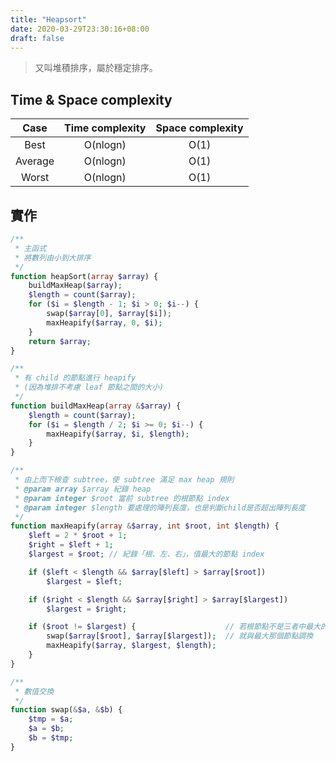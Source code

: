 ```yaml
---
title: "Heapsort"
date: 2020-03-29T23:30:16+08:00
draft: false
---
```


> 又叫堆積排序，屬於穩定排序。

## Time & Space complexity

|  Case   | Time complexity | Space complexity |
| :-----: | :-------------: | :--------------: |
|  Best   |    O(nlogn)     |       O(1)       |
| Average |    O(nlogn)     |       O(1)       |
|  Worst  |    O(nlogn)     |       O(1)       |

## 實作

```php
/**
 * 主函式
 * 將數列由小到大排序
 */
function heapSort(array $array) {
    buildMaxHeap($array);
	$length = count($array);
    for ($i = $length - 1; $i > 0; $i--) {
        swap($array[0], $array[$i]);
        maxHeapify($array, 0, $i);
    }
    return $array;
}

/**
 * 有 child 的節點進行 heapify
 * (因為堆排不考慮 leaf 節點之間的大小)
 */
function buildMaxHeap(array &$array) {
    $length = count($array);
    for ($i = $length / 2; $i >= 0; $i--) {
        maxHeapify($array, $i, $length);
    }
}

/**
 * 由上而下檢查 subtree，使 subtree 滿足 max heap 規則
 * @param array $array 紀錄 heap
 * @param integer $root 當前 subtree 的根節點 index
 * @param integer $length 要處理的陣列長度，也是判斷child是否超出陣列長度
 */
function maxHeapify(array &$array, int $root, int $length) {
    $left = 2 * $root + 1;
    $right = $left + 1;
    $largest = $root; // 紀錄「根、左、右」，值最大的節點 index

    if ($left < $length && $array[$left] > $array[$root])
        $largest = $left;

    if ($right < $length && $array[$right] > $array[$largest])
        $largest = $right;

    if ($root != $largest) {                    // 若根節點不是三者中最大的
        swap($array[$root], $array[$largest]);  // 就與最大那個節點調換
        maxHeapify($array, $largest, $length);
    }
}

/**
 * 數值交換
 */
function swap(&$a, &$b) {
    $tmp = $a;
    $a = $b;
    $b = $tmp;
}
```

